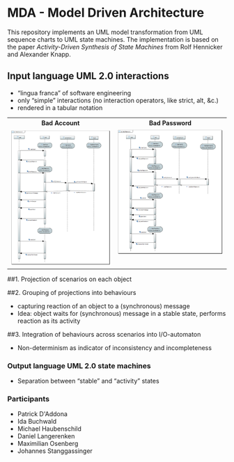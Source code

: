 # MDA - Model Driven Architecture

This repository implements an UML model transformation from UML sequence charts to UML state machines. The implementation is based on the paper *Activity-Driven Synthesis of State Machines* from Rolf Hennicker and Alexander Knapp.


## Input language UML 2.0 interactions
* “lingua franca” of software engineering
* only “simple” interactions (no interaction operators, like strict, alt, &c.)
* rendered in a tabular notation

<table>
  <tr>
    <th>Bad Account</th>
    <th>Bad Password</th>
  </tr>
  <tr>
    <td>
<img src="images/bad_account.PNG" width="405"></td>
    <td style="vertical-align: top;">
<img src="images/bad_password.PNG" width="425"></td>
  </tr>
</table>


##1. Projection of scenarios on each object

##2. Grouping of projections into behaviours
 * capturing reaction of an object to a (synchronous) message
 * Idea: object waits for (synchronous) message in a stable state, performs reaction as its activity

##3. Integration of behaviours across scenarios into I/O-automaton
 * Non-determinism as indicator of inconsistency and incompleteness

### Output language UML 2.0 state machines
 * Separation between “stable” and “activity” states

### Participants
 * Patrick D'Addona
 * Ida Buchwald
 * Michael Haubenschild
 * Daniel Langerenken
 * Maximilian Osenberg
 * Johannes Stanggassinger
